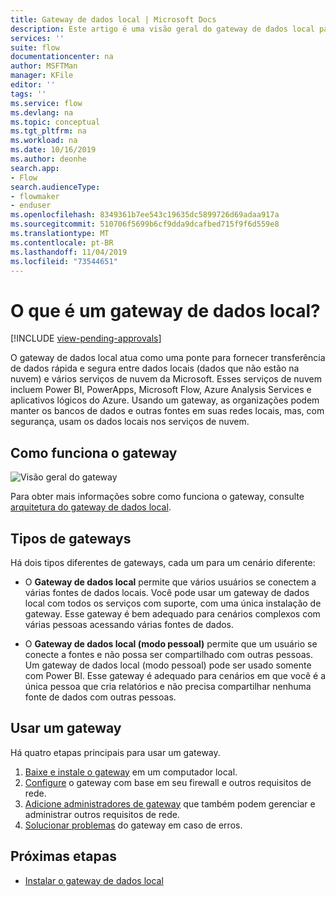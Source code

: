 ```yaml
---
title: Gateway de dados local | Microsoft Docs
description: Este artigo é uma visão geral do gateway de dados local para Microsoft Flow.
services: ''
suite: flow
documentationcenter: na
author: MSFTMan
manager: KFile
editor: ''
tags: ''
ms.service: flow
ms.devlang: na
ms.topic: conceptual
ms.tgt_pltfrm: na
ms.workload: na
ms.date: 10/16/2019
ms.author: deonhe
search.app:
- Flow
search.audienceType:
- flowmaker
- enduser
ms.openlocfilehash: 8349361b7ee543c19635dc5899726d69adaa917a
ms.sourcegitcommit: 510706f5699b6cf9dda9dcafbed715f9f6d559e8
ms.translationtype: MT
ms.contentlocale: pt-BR
ms.lasthandoff: 11/04/2019
ms.locfileid: "73544651"
---
```

# <a name="what-is-an-on-premises-data-gateway"></a>O que é um gateway de dados local?
[!INCLUDE [view-pending-approvals](includes/cc-rebrand.md)]

O gateway de dados local atua como uma ponte para fornecer transferência de dados rápida e segura entre dados locais (dados que não estão na nuvem) e vários serviços de nuvem da Microsoft. Esses serviços de nuvem incluem Power BI, PowerApps, Microsoft Flow, Azure Analysis Services e aplicativos lógicos do Azure. Usando um gateway, as organizações podem manter os bancos de dados e outras fontes em suas redes locais, mas, com segurança, usam os dados locais nos serviços de nuvem.

## <a name="how-the-gateway-works"></a>Como funciona o gateway

![Visão geral do gateway](media/gateway-reference/on-premises-data-gateway.png)

Para obter mais informações sobre como funciona o gateway, consulte [arquitetura do gateway de dados local](/data-integration/gateway/service-gateway-onprem-indepth).

## <a name="types-of-gateways"></a>Tipos de gateways

Há dois tipos diferentes de gateways, cada um para um cenário diferente:

- O **Gateway de dados local** permite que vários usuários se conectem a várias fontes de dados locais. Você pode usar um gateway de dados local com todos os serviços com suporte, com uma única instalação de gateway. Esse gateway é bem adequado para cenários complexos com várias pessoas acessando várias fontes de dados.

- O **Gateway de dados local (modo pessoal)** permite que um usuário se conecte a fontes e não possa ser compartilhado com outras pessoas. Um gateway de dados local (modo pessoal) pode ser usado somente com Power BI. Esse gateway é adequado para cenários em que você é a única pessoa que cria relatórios e não precisa compartilhar nenhuma fonte de dados com outras pessoas.

## <a name="use-a-gateway"></a>Usar um gateway

Há quatro etapas principais para usar um gateway.

1. [Baixe e instale o gateway](/data-integration/gateway/service-gateway-install) em um computador local.
2. [Configure](/data-integration/gateway/service-gateway-app) o gateway com base em seu firewall e outros requisitos de rede.
3. [Adicione administradores de gateway](/data-integration/gateway/service-gateway-manage) que também podem gerenciar e administrar outros requisitos de rede.
4. [Solucionar problemas](/data-integration/gateway/service-gateway-tshoot) do gateway em caso de erros.

## <a name="next-steps"></a>Próximas etapas

- [Instalar o gateway de dados local](/data-integration/gateway/service-gateway-install)
